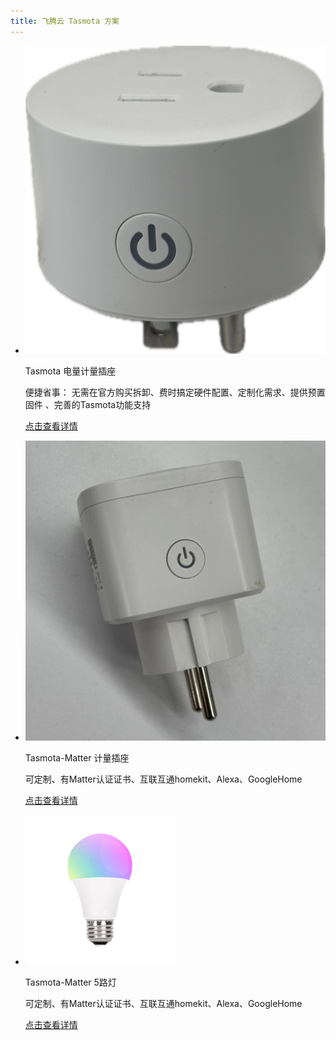 ```yaml
---
title: 飞腾云 Tasmota 方案
---
```

<div class="grid cards" markdown>

-   ![](/assets/images/fangan-tu/插座4.jpg)
    
    Tasmota 电量计量插座

    便捷省事： 无需在官方购买拆卸、费时搞定硬件配置、定制化需求、提供预置固件 、完善的Tasmota功能支持

    [点击查看详情](../tasmota/socket.md)

-   ![](/assets/images/fangan-tu/插座3.jpg)
    
    Tasmota-Matter 计量插座

    可定制、有Matter认证证书、互联互通homekit、Alexa、GoogleHome

    [点击查看详情](../tasmota/tasmota-matter.md)

-   ![](/assets/images/matter/5灯泡.png)

    Tasmota-Matter 5路灯

    可定制、有Matter认证证书、互联互通homekit、Alexa、GoogleHome

    [点击查看详情](../tasmota/tasmota-matter-light.md)

</div>


<!-- Tasmota是一个开源固件，用于Espressif ESP8266, ESP32, ESP32- s或ESP32- c3芯片组设备，由Theo Arends创建和维护。该项目起始于2016年1月25日的Sonoff-MQTT-OTA和commit，Theo Arends著。其目标是为基于ESP8266的ITEAD Sonoff设备提供MQTT和 'Over the Air'或OTA固件。 -->


